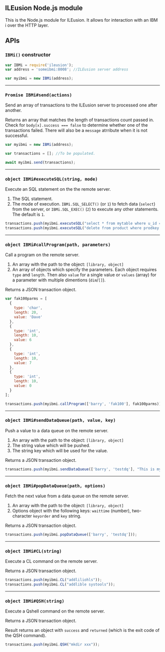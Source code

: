 ## ILEusion Node.js module

This is the Node.js module for ILEusion. It allows for interaction with an IBM i over the HTTP layer.

## APIs

### `IBMi()` constructor

```js
var IBMi = require('ileusion');
var address = 'someibmi:8008'; //ILEusion server address

var myibmi = new IBMi(address);
```

---

### `Promise IBMi#send(actions)`

Send an array of transactions to the ILEusion server to processed one after another.

Returns an array that matches the length of transactions count passed in. Check for `body[x].success === false` to determine whether one of the transactions failed. There will also be a `message` atrribute when it is not successful.

```js
var myibmi = new IBMi(address);

var transactions = []; //To be populated.

await myibmi.send(transactions);
```

---

### `object IBMi#executeSQL(string, mode)`

Execute an SQL statement on the the remote server.

1. The SQL statement.
2. The mode of execution. `IBMi.SQL_SELECT()` (or `1`) to fetch data (`select`) from the server, or `IBMi.SQL_EXEC()` (`2`) to execute any other statements. The default is `1`.

```js
transactions.push(myibmi.executeSQL("select * from mytable where u_id = 1"));
transactions.push(myibmi.executeSQL("delete from product where prodkey = 880", IBMi.SQL_EXEC()));
```

---

### `object IBMi#callProgram(path, parameters)`

Call a program on the remote server.

1. An array with the path to the object: `[library, object]`
2. An array of objects which specify the parameters. Each object requires `type` and `length`. Then also `value` for a single value or `values` (array) for a parameter with multiple dimentions (`dim`/`[]`).

Returns a JSON transaction object.

```js
var fak100parms = [
  {
    type: 'char',
    length: 20,
    value: 'Dave'
  },
  {
    type: 'int',
    length: 10,
    value: 6
  },
  {
    type: 'int',
    length: 10,
    value: 7
  },
  {
    type: 'int',
    length: 10,
    value: 0
  }
];

transactions.push(myibmi.callProgram(['barry', 'fak100'], fak100parms));
```

---

### `object IBMi#sendDataQueue(path, value, key)`

Push a value to a data queue on the remote server.

1. An array with the path to the object: `[library, object]`
2. The string value which will be pushed.
3. The string key which will be used for the value.

Returns a JSON transaction object.

```js
transactions.push(myibmi.sendDataQueue(['barry', 'testdq'], "This is my test: " + (new Date().getTime())));
```

---

### `object IBMi#popDataQueue(path, options)`

Fetch the next value from a data queue on the remote server.

1. An array with the path to the object: `[library, object]`
2. Options object with the following keys: `waittime` (number), two-character `keyorder` and `key` string.

Returns a JSON transaction object.

```js
transactions.push(myibmi.popDataQueue(['barry', 'testdq']));
```

---

### `object IBMi#CL(string)`

Execute a CL command on the remote server.


Returns a JSON transaction object.

```js
transactions.push(myibmi.CL("addliliohls"));
transactions.push(myibmi.CL("addlible systools"));
```

---

### `object IBMi#QSH(string)`

Execute a Qshell command on the remote server.

Returns a JSON transaction object.

Result returns an object with `success` and `returned` (which is the exit code of the QSH command).

```js
transactions.push(myibmi.QSH("mkdir xxx"));
```

